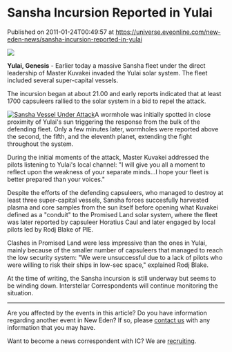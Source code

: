 # Sansha Incursion Reported in Yulai
Published on 2011-01-24T00:49:57 at https://universe.eveonline.com/new-eden-news/sansha-incursion-reported-in-yulai

![](http://www.eve-ic.net/media/assets/icarticlebanner.png)  
  
 **Yulai, Genesis** \- Earlier today a massive Sansha fleet under the direct leadership of Master Kuvakei invaded the Yulai solar system. The fleet included several super-capital vessels.  
  
The incursion began at about 21.00 and early reports indicated that at least 1700 capsuleers rallied to the solar system in a bid to repel the attack.  
  
[![Sansha Vessel Under Attack](http://www.eve-ic.net/media/articles/4358/sanshavesselattackthumb.png)](http://www.eve-ic.net/media/igbd/igbd.php?faction=ic&url=http://www.eve-ic.net/media/articles/4358/sanshavesselattack.png)A wormhole was initially spotted in close proximity of Yulai's sun triggering the response from the bulk of the defending fleet. Only a few minutes later, wormholes were reported above the second, the fifth, and the eleventh planet, extending the fight throughout the system.  
  
During the initial moments of the attack, Master Kuvakei addressed the pilots listening to Yulai's local channel: "I will give you all a moment to reflect upon the weakness of your separate minds...I hope your fleet is better prepared than your voices."  
  
Despite the efforts of the defending capsuleers, who managed to destroy at least three super-capital vessels, Sansha forces succesfully harvested plasma and core samples from the sun itself before opening what Kuvakei defined as a "conduit" to the Promised Land solar system, where the fleet was later reported by capsuleer Horatius Caul and later engaged by local pilots led by Rodj Blake of PIE.  
  
Clashes in Promised Land were less impressive than the ones in Yulai, mainly because of the smaller number of capsuleers that managed to reach the low security system: "We were unsuccessful due to a lack of pilots who were willing to risk their ships in low-sec space," explained Rodj Blake.  
  
At the time of writing, the Sansha incursion is still underway but seems to be winding down. Interstellar Correspondents will continue monitoring the situation.

* * *

Are you affected by the events in this article? Do you have information regarding another event in New Eden? If so, please [contact us](http://www.eveonline.com/news.asp?a=submitrp) with any information that you may have.  
  
Want to become a news correspondent with IC? We are [recruiting](http://www.eveonline.com/isd.asp).
